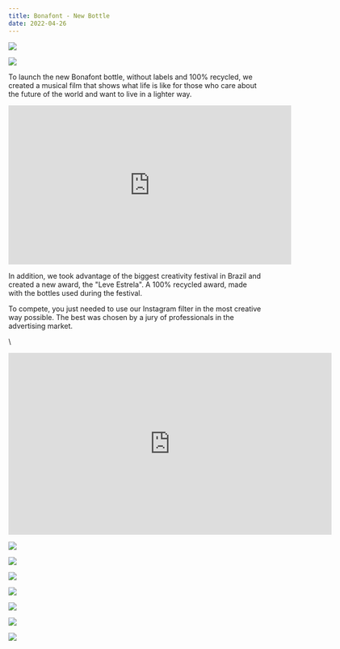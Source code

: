 ```yaml
---
title: Bonafont - New Bottle
date: 2022-04-26
---
```

<div class="post-container">

![](https://ucarecdn.com/e3a472d0-763c-429c-a4fc-a222e3cc098b/)

![](https://media1.giphy.com/media/Yxld9vTzJUhLDNZdD6/giphy.gif)



  <div class="img-idea">

  </div>
  <div class="text-idea">

To launch the new Bonafont bottle, without labels and 100% recycled, we created a musical film that shows what life is like for those who care about the future of the world and want to live in a lighter way.

  </div>

  </div>

<iframe width="560" height="315" src="https://www.youtube.com/embed/f3GGAmfC3Yg?controls=0" title="YouTube video player" frameborder="0" allow="accelerometer; autoplay; clipboard-write; encrypted-media; gyroscope; picture-in-picture" allowfullscreen></iframe>



In addition, we took advantage of the biggest creativity festival in Brazil and created a new award, the "Leve Estrela". A 100% recycled award, made with the bottles used during the festival.

To compete, you just needed to use our Instagram filter in the most creative way possible. The best was chosen by a jury of professionals in the advertising market.

\
<iframe src="https://player.vimeo.com/video/612871872?h=588a01551b&title=0&byline=0&portrait=0" width="640" height="360" frameborder="0" allow="autoplay; fullscreen; picture-in-picture" allowfullscreen></iframe>

![](https://ucarecdn.com/df31f6ce-ffa0-41a0-a26d-c43b9a196c4f/)

<div class="img-row">

![](https://ucarecdn.com/b325cedb-68c5-4261-a604-8e4784d3ef71/)

![](https://ucarecdn.com/a3ca0731-620a-4b2f-8a0f-b9470c6b7006/)

![](https://ucarecdn.com/14682103-b1ff-4784-886a-ca62bfb20ce5/)

</div>

![](https://media2.giphy.com/media/40782EAlQsOHtTIz7o/giphy.gif?cid=790b761157ca7d3b9d898e0d64a9e73f27985ee65d094784&rid=giphy.gif&ct=g)

![](https://media0.giphy.com/media/GbI0g9XuxhLQyQtQ6M/giphy.gif?cid=790b7611b2de7d38a4804cd9a5d692be09dc67f9e632c4b4&rid=giphy.gif&ct=g)

![](https://media4.giphy.com/media/FfOn6oepw06xBVUjHJ/giphy.gif?cid=790b7611421a61057875772c445432d647b5d89a542f1e82&rid=giphy.gif&ct=g)

![]()

<div class="img-row">

</div>
